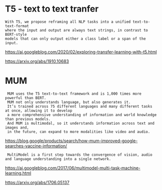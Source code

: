 
# T5 - text to text tranfer

```
With T5, we propose reframing all NLP tasks into a unified text-to-text-format 
where the input and output are always text strings, in contrast to BERT-style 
models that can only output either a class label or a span of the input.

```

https://ai.googleblog.com/2020/02/exploring-transfer-learning-with-t5.html

https://arxiv.org/abs/1910.10683

# MUM 

```
 MUM uses the T5 text-to-text framework and is 1,000 times more powerful than BERT. 
 MUM not only understands language, but also generates it. 
 It’s trained across 75 different languages and many different tasks at once, allowing it to develop 
 a more comprehensive understanding of information and world knowledge than previous models. 
 And MUM is multimodal, so it understands information across text and images and, 
 in the future, can expand to more modalities like video and audio.
```
https://blog.google/products/search/how-mum-improved-google-searches-vaccine-information/

```
 MultiModel is a first step towards the convergence of vision, audio and language understanding into a single network.

```

https://ai.googleblog.com/2017/06/multimodel-multi-task-machine-learning.html

https://arxiv.org/abs/1706.05137
